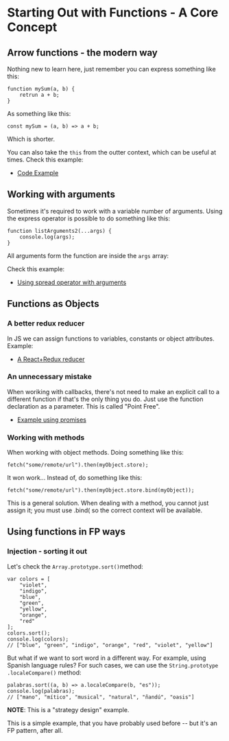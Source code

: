 # Starting Out with Functions - A Core Concept

## Arrow functions - the modern way
Nothing new to learn here, just remember you can express something like this:
```
function mySum(a, b) {
    retrun a + b;
}
```
As something like this:
```
const mySum = (a, b) => a + b;
```
Which is shorter.

You can also take the `this` from the outter context, which can be useful at times. Check this example:
- [Code Example](https://github.com/Andrew4d3/fp-js-kereki/blob/master/chapter-3/arrowExample.js)

## Working with arguments
Sometimes it's required to work with a variable number of arguments. Using the express operator is possible to do something like this:

```
function listArguments2(...args) {
    console.log(args);
}
```
All arguments form the function are inside the `args` array:

Check this example:
- [Using spread operator with arguments](https://github.com/Andrew4d3/fp-js-kereki/blob/master/chapter-3/spreadArguments.js)

## Functions as Objects
### A better redux reducer
In JS we can assign functions to variables, constants or object attributes. Example:
- [A React+Redux reducer](https://github.com/Andrew4d3/fp-js-kereki/blob/master/chapter-3/betterReducer.js)

### An unnecessary mistake
When woriking with callbacks, there's not need to make an explicit call to a different function if that's the only thing you do. Just use the function declaration as a parameter. This is called "Point Free".
- [Example using promises](https://github.com/Andrew4d3/fp-js-kereki/blob/master/chapter-3/pointFree.js)

### Working with methods
When working with object methods. Doing something like this:
```
fetch("some/remote/url").then(myObject.store);
```
It won work... Instead of, do something like this:
```
fetch("some/remote/url").then(myObject.store.bind(myObject));
```
This is a general solution. When dealing with a method, you cannot just assign it; you must
use .bind( so the correct context will be available.

## Using functions in FP ways
### Injection - sorting it out
Let's check the `Array.prototype.sort()`method:

```
var colors = [
    "violet",
    "indigo",
    "blue",
    "green",
    "yellow",
    "orange",
    "red"
];
colors.sort();
console.log(colors);
// ["blue", "green", "indigo", "orange", "red", "violet", "yellow"]
```

But what if we want to sort word in a different way. For example, using Spanish language rules?
For such cases, we can use the `String​.prototype​.locale​Compare()` method:

```
palabras.sort((a, b) => a.localeCompare(b, "es"));
console.log(palabras);
// ["mano", "mítico", "musical", "natural", "ñandú", "oasis"]
```
**NOTE**: This is a "strategy design" example.

This is a simple example, that you have probably used before -- but it's an FP pattern, after
all.